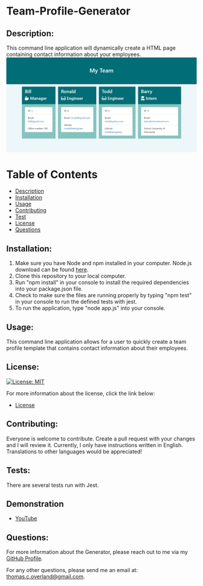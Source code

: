 # Team-Profile-Generator

## Description:

This command line application will dynamically create a HTML page containing contact information about your employees.  
![Screenshot of Application](https://github.com/TomOverland/Team-Profile-Generator/blob/master/assets/Screenshot-of-Application.JPG)

# Table of Contents

- [Description](#description)
- [Installation](#installation)
- [Usage](#usage)
- [Contributing](#contributing)
- [Test](#tests)
- [License](#license)
- [Questions](#questions)

## Installation:

1. Make sure you have Node and npm installed in your computer. Node.js download can be found [here](https://nodejs.org/en/).
2. Clone this repository to your local computer.
3. Run "npm install" in your console to install the required dependencies into your package.json file.
4. Check to make sure the files are running properly by typing "npm test" in your console to run the defined tests with jest.
5. To run the application, type "node app.js" into your console.

## Usage:

This command line application allows for a user to quickly create a team profile template that contains contact information about their employees.

## License:

[![License: MIT](https://img.shields.io/badge/License-MIT-yellow.svg)](https://opensource.org/licenses/MIT)

For more information about the license, click the link below:

- [License](https://opensource.org/licenses/)

## Contributing:

Everyone is welcome to contribute. Create a pull request with your changes and I will review it. Currently, I only have instructions written in English. Translations to other languages would be appreciated!

## Tests:

There are several tests run with Jest.

## Demonstration

- [YouTube](https://youtu.be/b-PZRCeuCGg)

## Questions:

For more information about the Generator, please reach out to me via my [GitHub Profile](https://github.com/TomOverland).

For any other questions, please send me an email at: thomas.c.overland@gmail.com.

